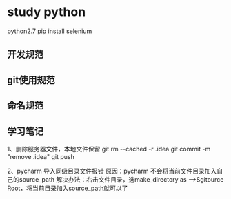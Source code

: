 # study python

python2.7
pip install selenium

## 开发规范

## git使用规范

## 命名规范

## 学习笔记
1、删除服务器文件，本地文件保留
git rm --cached -r .idea
git commit -m "remove .idea"
git push

2、pycharm 导入同级目录文件报错
原因：pycharm 不会将当前文件目录加入自己的source_path
解决办法：右击文件目录，选make_directory as -->Sgitource Root，将当前目录加入source_path就可以了

